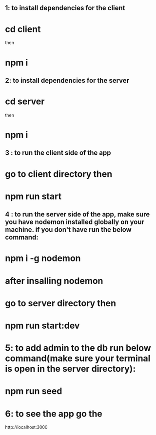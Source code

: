 ## 1: to install dependencies for the client

# cd client

then

# npm i

## 2: to install dependencies for the server

# cd server

then

# npm i


## 3 : to run the client side of the app

# go to client directory then

# npm run start

## 4 : to run the server side of the app, make sure you have nodemon installed globally on your machine. if you don't have run the below command:

# npm i -g nodemon

# after insalling nodemon

# go to server directory then

# npm run start:dev

# 5: to add admin to the db run below command(make sure your terminal is open in the server directory):

# npm run seed

# 6: to see the app go the

http://localhost:3000
